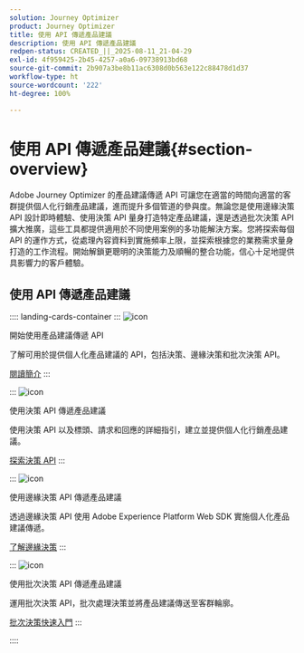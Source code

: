 ```yaml
---
solution: Journey Optimizer
product: Journey Optimizer
title: 使用 API 傳遞產品建議
description: 使用 API 傳遞產品建議
redpen-status: CREATED_||_2025-08-11_21-04-29
exl-id: 4f959425-2b45-4257-a0a6-09738913bd68
source-git-commit: 2b907a3be8b11ac6308d0b563e122c88478d1d37
workflow-type: ht
source-wordcount: '222'
ht-degree: 100%

---
```


# 使用 API 傳遞產品建議{#section-overview}

Adobe Journey Optimizer 的產品建議傳遞 API 可讓您在適當的時間向適當的客群提供個人化行銷產品建議，進而提升多個管道的參與度。無論您是使用邊緣決策 API 設計即時體驗、使用決策 API 量身打造特定產品建議，還是透過批次決策 API 擴大推廣，這些工具都提供適用於不同使用案例的多功能解決方案。您將探索每個 API 的運作方式，從處理內容資料到實施頻率上限，並探索根據您的業務需求量身打造的工作流程。開始解鎖更聰明的決策能力及順暢的整合功能，信心十足地提供具影響力的客戶體驗。

## 使用 API 傳遞產品建議

:::: landing-cards-container
:::
![icon](https://cdn.experienceleague.adobe.com/icons/book.svg?lang=zh-Hant)

開始使用產品建議傳遞 API

了解可用於提供個人化產品建議的 API，包括決策、邊緣決策和批次決策 API。

[閱讀簡介](../using/offers/api-reference/offer-delivery-api/start-offer-delivery-apis.md)
:::

:::
![icon](https://cdn.experienceleague.adobe.com/icons/code-branch.svg?lang=zh-Hant)

使用決策 API 傳遞產品建議

使用決策 API 以及標頭、請求和回應的詳細指引，建立並提供個人化行銷產品建議。

[探索決策 API](../using/offers/api-reference/offer-delivery-api/decisioning-api.md)
:::

:::
![icon](https://cdn.experienceleague.adobe.com/icons/gear.svg?lang=zh-Hant)

使用邊緣決策 API 傳遞產品建議

透過邊緣決策 API 使用 Adobe Experience Platform Web SDK 實施個人化產品建議傳遞。

[了解邊緣決策](../using/offers/api-reference/offer-delivery-api/edge-decisioning-api.md)
:::

:::
![icon](https://cdn.experienceleague.adobe.com/icons/list-check.svg?lang=zh-Hant)

使用批次決策 API 傳遞產品建議

運用批次決策 API，批次處理決策並將產品建議傳送至客群輪廓。

[批次決策快速入門](../using/offers/api-reference/offer-delivery-api/batch-decisioning-api.md)
:::

::::
